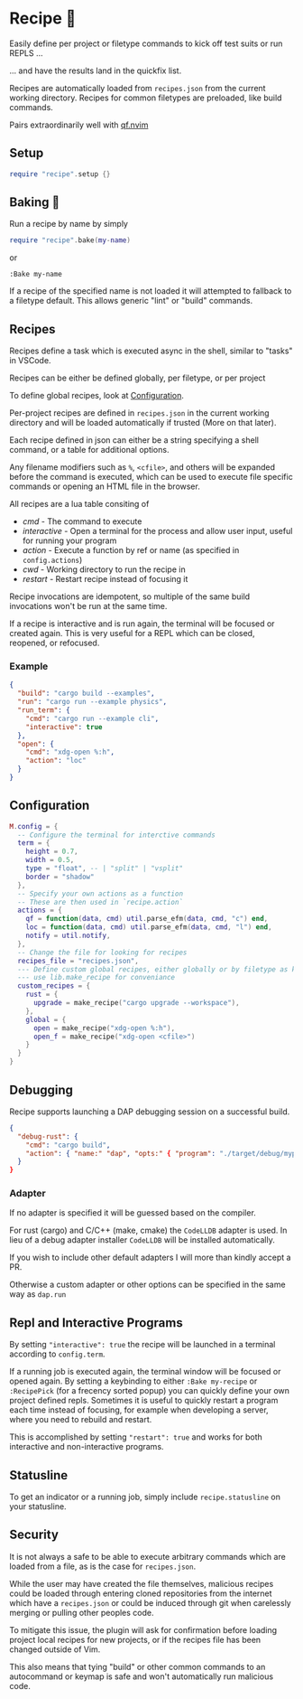 # Recipe 🍜

Easily define per project or filetype commands to kick off test suits or run
REPLS ...

... and have the results land in the quickfix list.

Recipes are automatically loaded from `recipes.json` from the current working
directory. Recipes for common filetypes are preloaded, like build commands.

Pairs extraordinarily well with [qf.nvim](https://github.com/ten3roberts/qf.nvim)

## Setup
```lua
require "recipe".setup {}
```

## Baking 🍞
Run a recipe by name by simply

```lua
require "recipe".bake(my-name)
```

or
```viml
:Bake my-name
```

If a recipe of the specified name is not loaded it will attempted to fallback to
a filetype default. This allows generic "lint" or "build" commands.

## Recipes

Recipes define a task which is executed async in the shell, similar to "tasks"
in VSCode.

Recipes can be either be defined globally, per filetype, or per project

To define global recipes, look at [Configuration](#Configuration).

Per-project recipes are defined in `recipes.json` in the current working
directory and will be loaded automatically if trusted (More on that later).

Each recipe defined in json can either be a string specifying a shell command,
or a table for additional options.

Any filename modifiers such as `%`, `<cfile>`, and others will be expanded
before the command is executed, which can be used to execute file specific
commands or opening an HTML file in the browser.

All recipes are a lua table consiting of
  - *cmd* - The command to execute
  - *interactive* - Open a terminal for the process and allow user input,
    useful for running your program
  - *action* - Execute a function by ref or name (as specified in
    `config.actions`)
  - *cwd* - Working directory to run the recipe in
  - *restart* - Restart recipe instead of focusing it

Recipe invocations are idempotent, so multiple of the same build invocations
won't be run at the same time.

If a recipe is interactive and is run again, the terminal will be focused or
created again. This is very useful for a REPL which can be closed, reopened, or
refocused.

### Example
```json
{
  "build": "cargo build --examples",
  "run": "cargo run --example physics",
  "run_term": {
    "cmd": "cargo run --example cli",
    "interactive": true
  },
  "open": {
    "cmd": "xdg-open %:h",
    "action": "loc"
  }
}

```

## Configuration
```lua
M.config = {
  -- Configure the terminal for interctive commands
  term = {
    height = 0.7,
    width = 0.5,
    type = "float", -- | "split" | "vsplit"
    border = "shadow"
  },
  -- Specify your own actions as a function
  -- These are then used in `recipe.action`
  actions = {
    qf = function(data, cmd) util.parse_efm(data, cmd, "c") end,
    loc = function(data, cmd) util.parse_efm(data, cmd, "l") end,
    notify = util.notify,
  },
  -- Change the file for looking for recipes
  recipes_file = "recipes.json",
  --- Define custom global recipes, either globally or by filetype as key
  --- use lib.make_recipe for conveniance
  custom_recipes = {
    rust = {
      upgrade = make_recipe("cargo upgrade --workspace"),
    },
    global = {
      open = make_recipe("xdg-open %:h"),
      open_f = make_recipe("xdg-open <cfile>")
    }
  }
}
```

## Debugging

Recipe supports launching a DAP debugging session on a successful build.

```json
{
  "debug-rust": {
    "cmd": "cargo build",
    "action": { "name:" "dap", "opts:" { "program": "./target/debug/myprogram" } }
  }
}
```

### Adapter

If no adapter is specified it will be guessed based on the compiler.

For rust (cargo) and C/C++ (make, cmake) the `CodeLLDB` adapter is used.
In lieu of a debug adapter installer `CodeLLDB` will be installed automatically.

If you wish to include other default adapters I will more than kindly accept a
PR.

Otherwise a custom adapter or other options can be specified in the same way as
`dap.run`

## Repl and Interactive Programs

By setting `"interactive": true` the recipe will be launched in a terminal
according to `config.term`.

If a running job is executed again, the terminal window will be focused or
opened again. By setting a keybinding to either `:Bake my-recipe` or `:RecipePick` (for a frecency sorted popup) you can quickly define your own project defined repls.
Sometimes it is useful to quickly restart a program each time instead of focusing, for example when developing a server, where you need to rebuild and restart.

This is accomplished by setting `"restart": true` and works for both interactive
and non-interactive programs.

## Statusline

To get an indicator or a running job, simply include `recipe.statusline` on your
statusline.

## Security

It is not always a safe to be able to execute arbitrary commands which are
loaded from a file, as is the case for `recipes.json`.

While the user may have created the file themselves, malicious recipes could be
loaded through entering cloned repositories from the internet which have a
`recipes.json` or could be induced through git when carelessly merging or
pulling other peoples code.

To mitigate this issue, the plugin will ask for confirmation before loading
project local recipes for new projects, or if the recipes file has been changed
outside of Vim.

This also means that tying "build" or other common commands to an autocommand or
keymap is safe and won't automatically run malicious code.

